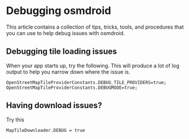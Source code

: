# Debugging osmdroid

This article contains a collection of tips, tricks, tools, and procedures that you can use to help debug issues with osmdroid.

## Debugging tile loading issues

When your app starts up, try the following. This will produce a lot of log output to help you narrow down where the issue is.
````
OpenStreetMapTileProviderConstants.DEBUG_TILE_PROVIDERS=true;
OpenStreetMapTileProviderConstants.DEBUGMODE=true;
````

## Having download issues?

Try this
````
MapTileDownloader.DEBUG = true
````